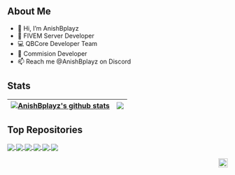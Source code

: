 ## About Me
- 👋 Hi, I’m AnishBplayz
- 👀 FIVEM Server Developer
- 💻 QBCore Developer Team
- 📝 Commision Developer
- 📫 Reach me @AnishBplayz on Discord

## Stats

<a href="https://github.com/AnishBplayz"><img align="center" src="https://github-readme-stats.vercel.app/api?username=AnishBplayz&show_icons=true&include_all_commits=true&theme=tokyonight&hide_border=true" alt="AnishBplayz's github stats" /></a> | <a href="https://github.com/AnishBplayz"><img align="center" src="https://github-readme-stats.vercel.app/api/top-langs/?username=AnishBplayz&layout=compact&theme=tokyonight&hide_border=true" /></a> |
| ------------- | ------------- |

## Top Repositories


<a href="https://github.com/AnishBplayz/jim-payments">
  <img align="center" src="https://github-readme-stats.vercel.app/api/pin/?username=AnishBplayz&repo=jim-payments&theme=tokyonight" />
</a>
<a href="https://github.com/AnishBplayz/ps-hud">
  <img align="center" src="https://github-readme-stats.vercel.app/api/pin/?username=AnishBplayz&repo=ps-hud&theme=tokyonight" />
</a>
<a href="https://github.com/AnishBplayz/ab-hookers">
  <img align="center" src="https://github-readme-stats.vercel.app/api/pin/?username=AnishBplayz&repo=ab-hookers&theme=tokyonight" />
</a> 
<a href="https://github.com/AnishBplayz/ab-paycheck">
  <img align="center" src="https://github-readme-stats.vercel.app/api/pin/?username=AnishBplayz&repo=ab-paycheck&theme=tokyonight" />
</a>
<a href="https://github.com/AnishBplayz/ab-scoreboard">
  <img align="center" src="https://github-readme-stats.vercel.app/api/pin/?username=AnishBplayz&repo=ab-scoreboard&theme=tokyonight" />
</a>
<a href="https://github.com/AnishBplayz/ab-rentals">
  <img align="center" src="https://github-readme-stats.vercel.app/api/pin/?username=AnishBplayz&repo=ab-rentals&theme=tokyonight" />
</a>

<br />
<br />

<a href="https://twitter.com/anishbhutra">
  <img align="right" alt="AnishBplayz | Twitter" width="21px" src="https://raw.githubusercontent.com/anuraghazra/anuraghazra/master/assets/twitter.svg" />
</a>
